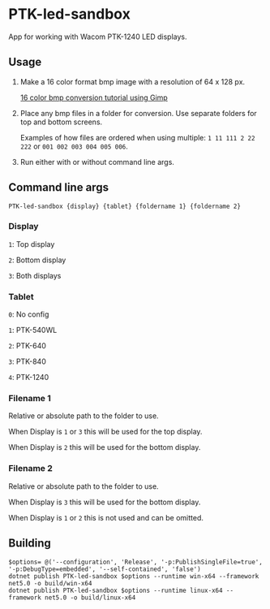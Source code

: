 # PTK-led-sandbox
App for working with Wacom PTK-1240 LED displays.

## Usage
1. Make a 16 color format bmp image with a resolution of 64 x 128 px.

    [16 color bmp conversion tutorial using Gimp](https://github.com/Kuuuube/PTK-led-sandbox/blob/master/gimp_image_tutorial/gimp_image_tutorial.md)
2. Place any bmp files in a folder for conversion. Use separate folders for top and bottom screens. 

    Examples of how files are ordered when using multiple: `1 11 111 2 22 222` or `001 002 003 004 005 006`.
3. Run either with or without command line args.

## Command line args

```
PTK-led-sandbox {display} {tablet} {foldername 1} {foldername 2}
```

### Display

`1`: Top display

`2`: Bottom display

`3`: Both displays

### Tablet

`0`: No config

`1`: PTK-540WL

`2`: PTK-640

`3`: PTK-840

`4`: PTK-1240

### Filename 1

Relative or absolute path to the folder to use. 

When Display is `1` or `3` this will be used for the top display.

When Display is `2` this will be used for the bottom display.

### Filename 2 

Relative or absolute path to the folder to use. 

When Display is `3` this will be used for the bottom display.

When Display is `1` or `2` this is not used and can be omitted.

## Building

```
$options= @('--configuration', 'Release', '-p:PublishSingleFile=true', '-p:DebugType=embedded', '--self-contained', 'false')
dotnet publish PTK-led-sandbox $options --runtime win-x64 --framework net5.0 -o build/win-x64
dotnet publish PTK-led-sandbox $options --runtime linux-x64 --framework net5.0 -o build/linux-x64
```